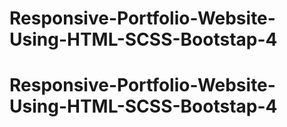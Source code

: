 # Responsive-Portfolio-Website-Using-HTML-SCSS-Bootstap-4
# Responsive-Portfolio-Website-Using-HTML-SCSS-Bootstap-4
